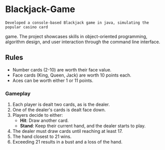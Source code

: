 # Blackjack-Game
    Developed a console-based Blackjack game in java, simulating the popular casino card
game. The project showcases skills in object-oriented programming, algorithm design, and user
interaction through the command line interface.
## Rules
- Number cards (2-10) are worth their face value.
- Face cards (King, Queen, Jack) are worth 10 points each.
- Aces can be worth either 1 or 11 points.

### Gameplay
1. Each player is dealt two cards, as is the dealer.
2. One of the dealer's cards is dealt face down.
3. Players decide to either:
    - **Hit**: Draw another card.
    - **Stand**: Keep their current hand, and the dealer starts to play.
4. The dealer must draw cards until reaching at least 17.
5. The hand closest to 21 wins.
6. Exceeding 21 results in a bust and a loss of the hand.
